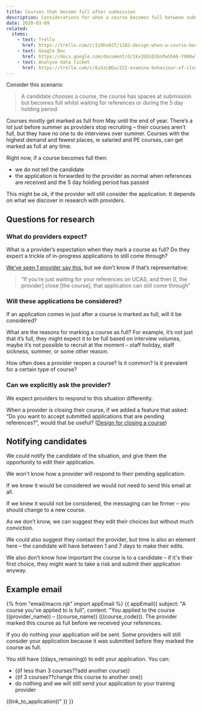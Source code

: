 ```yaml
---
title: Courses that become full after submission
description: Considerations for when a course becomes full between submission and the provider receiving it.
date: 2020-03-09
related:
  items:
    - text: Trello
      href: https://trello.com/c/Iz9hu9JT/1102-design-when-a-course-becomes-full-between-submission-provider-receiving-application
    - text: Google Doc
      href: https://docs.google.com/document/d/1kx2GDiQ3GnPwShA6-Y906wTZRr27VMFoMD3aVyjVYtY
    - text: Analyse data ticket
      href: https://trello.com/c/6u3zLNGu/222-examine-behaviour-of-closing-re-opening-courses-because-of-no-vacancies
---
```


Consider this scenario:

> A candidate chooses a course, the course has spaces at submission but becomes full whilst waiting for references or during the 5 day holding period

Courses mostly get marked as full from May until the end of year. There’s a lot just before summer as providers stop recruiting – their courses aren’t full, but they have no one to do interviews over summer. Courses with the highest demand and fewest places, ie salaried and PE courses, can get marked as full at any time.

Right now, if a course becomes full then:

* we do not tell the candidate
* the application is forwarded to the provider as normal when references are received and the 5 day holding period has passed

This might be ok, if the provider will still consider the application. It depends on what we discover in research with providers.

## Questions for research

### What do providers expect?

What is a provider’s expectation when they mark a course as full? Do they expect a trickle of in-progress applications to still come through?

[We’ve seen 1 provider say this](https://lookback.io/watch/kQjSYuhwEcT8iwHoh?t=9m15s), but we don’t know if that’s representative:
> “If you’re just waiting for your references on UCAS, and then [I, the provider] close [the course], that application can still come through”

### Will these applications be considered?

If an application comes in just after a course is marked as full, will it be considered?

What are the reasons for marking a course as full? For example, it’s not just that it’s full, they might expect it to be full based on interview volumes, maybe it’s not possible to recruit at the moment – staff holiday, staff sickness, summer, or some other reason.

How often does a provider reopen a course? Is it common? Is it prevalent for a certain type of course?

### Can we explicitly ask the provider?

We expect providers to respond to this situation differently.

When a provider is closing their course, if we added a feature that asked: “Do you want to accept submitted applications that are pending references?”, would that be useful? ([Design for closing a course](/publish-teacher-training-courses/vacancies-iteration-14-jan))

## Notifying candidates

We could notify the candidate of the situation, and give them the opportunity to edit their application.

We won't know how a provider will respond to their pending application.

If we knew it would be considered we would not need to send this email at all.

If we knew it would not be considered, the messaging can be firmer – you should change to a new course.

As we don’t know, we can suggest they edit their choices but without much conviction.

We could also suggest they contact the provider, but time is also an element here – the candidate will have between 1 and 7 days to make their edits.

We also don’t know how important the course is to a candidate – if it's their first choice, they might want to take a risk and submit their application anyway.

## Example email

{% from "email/macro.njk" import appEmail %}
{{ appEmail({
  subject: "A course you’ve applied to is full",
  content: "You applied to the course ((provider_name)) – ((course_name)) (((course_code))). The provider marked this course as full before we received your references.

If you do nothing your application will be sent. Some providers will still consider your application because it was submitted before they marked the course as full.

You still have ((days_remaining)) to edit your application. You can:

* ((if less than 3 courses??add another course))
* ((if 3 courses??change this course to another one))
* do nothing and we will still send your application to your training provider

((link_to_application))"
}) }}
